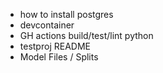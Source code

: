 
- how to install postgres
- devcontainer
- GH actions build/test/lint python
- testproj README
- Model Files / Splits
